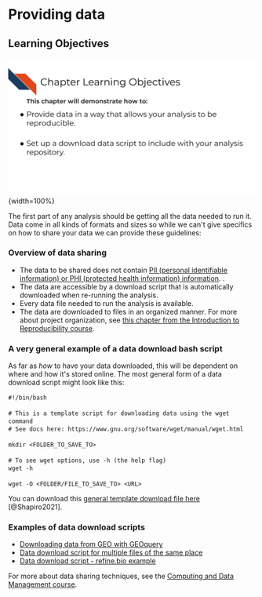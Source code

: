 


# Providing data

## Learning Objectives

![](resources/images/04-data-handling_files/figure-docx//1IJ_uFxJud7OdIAr6p8ZOzvYs-SGDqa7g4cUHtUld03I_gcfac54ca19_0_0.png){width=100%}

The first part of any analysis should be getting all the data needed to run it. Data come in all kinds of formats and sizes so while we can't give specifics on how to share your data we can provide these guidelines:

### Overview of data sharing

- The data to be shared does not contain <a href="https://jhudatascience.org/Data_Management/data-privacy.html" target="_blank">PII (personal identifiable information) or PHI (protected health information) information</a>.
.
- The data are accessible by a download script that is automatically downloaded when re-running the analysis.
- Every data file needed to run the analysis is available.
- The data are downloaded to files in an organized manner. For more about project organization, see [this chapter from the Introduction to Reproducibility course](https://jhudatascience.org/Reproducibility_in_Cancer_Informatics/organizing-your-project.html).

### A very general example of a data download bash script

As far as _how_ to have your data downloaded, this will be dependent on where and how it's stored online.
The most general form of a data download script might look like this:
```
#!/bin/bash

# This is a template script for downloading data using the wget command
# See docs here: https://www.gnu.org/software/wget/manual/wget.html

mkdir <FOLDER_TO_SAVE_TO>

# To see wget options, use -h (the help flag)
wget -h

wget -O <FOLDER/FILE_TO_SAVE_TO> <URL>
```

You can download this [general template download file here](https://raw.githubusercontent.com/AlexsLemonade/training-specific-template/main/working-with-your-data/template-scripts/wget-TEMPLATE.sh) [@Shapiro2021].

### Examples of data download scripts

- [Downloading data from GEO with GEOquery](http://genomicsclass.github.io/book/pages/GEOquery.html)
- [Data download script for multiple files of the same place](https://github.com/AlexsLemonade/training-modules/blob/master/machine-learning/setup/00-data-download.sh)
- [Data download script - refine.bio example](https://github.com/jhudsl/reproducible-R-example/blob/main/00-download-data.py)

For more about data sharing techniques, see the <a href="https://jhudatascience.org/Data_Management/data-sharing.html" target="_blank">Computing and Data Management course</a>.
